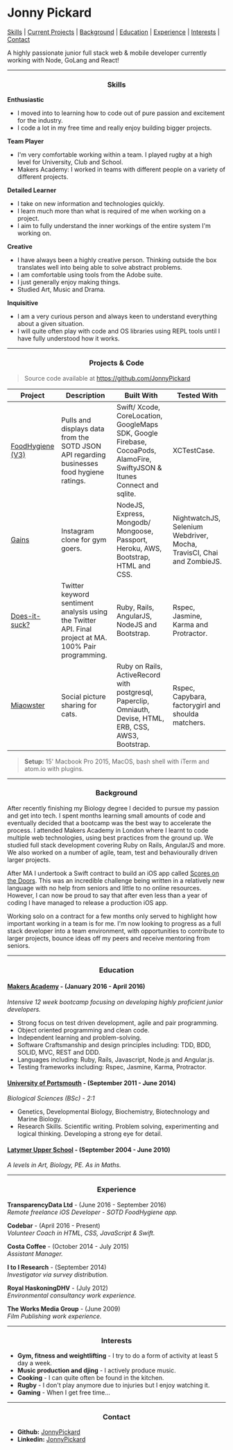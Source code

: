 # Jonny Pickard

[Skills](#skills) | [Current Projects](#projects) |  [Background](#background) | [Education](#education) | [Experience](#experience) | [Interests](#interests) | [Contact](#contact)

A highly passionate junior full stack web & mobile developer currently working with Node, GoLang and React!

***

### <center><a name="skills">Skills</a></center>

**Enthusiastic**
- I moved into to learning how to code out of pure passion and excitement for the industry.
- I code a lot in my free time and really enjoy building bigger projects.

**Team Player**
- I'm very comfortable working within a team. I played rugby at a high level for University, Club and School.  
- Makers Academy: I worked in teams with different people on a variety of different projects.

**Detailed Learner**
- I take on new information and technologies quickly.
- I learn much more than what is required of me when working on a project.
- I aim to fully understand the inner workings of the entire system I'm working on.

**Creative**
- I have always been a highly creative person. Thinking outside the box translates well into being able to solve abstract problems.  
- I am comfortable using tools from the Adobe suite.
- I just generally enjoy making things.
- Studied Art, Music and Drama.

**Inquisitive**
- I am a very curious person and always keen to understand everything about a given situation.
- I will quite often play with code and OS libraries using REPL tools until I have fully understood how it works.  

***

### <center><a name="projects">Projects & Code</a></center>

> Source code available at https://github.com/JonnyPickard

| Project | Description | Built With   | Tested With |
|---------|-------------|--------------|-------------|
|[FoodHygiene (V3)][1]| Pulls and displays data from the SOTD JSON API regarding businesses food hygiene ratings.| Swift/ Xcode, CoreLocation, GoogleMaps SDK, Google Firebase, CocoaPods, AlamoFire, SwiftyJSON & Itunes Connect and sqlite.| XCTestCase.|
|[Gains][2]| Instagram clone for gym goers. | NodeJS, Express, Mongodb/ Mongoose, Passport, Heroku, AWS, Bootstrap, HTML and CSS. |NightwatchJS, Selenium Webdriver, Mocha, TravisCI, Chai and ZombieJS.|
|[Does-it-suck?][3]|  Twitter keyword sentiment analysis using the Twitter API. Final project at MA. 100% Pair programming. | Ruby, Rails, AngularJS, NodeJS and Bootstrap.| Rspec, Jasmine, Karma and Protractor.|
|[Miaowster][4]| Social picture sharing for cats.| Ruby on Rails, ActiveRecord with postgresql, Paperclip, Omniauth, Devise, HTML, ERB, CSS, AWS3, Bootstrap. | Rspec, Capybara, factorygirl and shoulda matchers. |

> <strong>Setup:</strong> 15' Macbook Pro 2015, MacOS, bash shell with iTerm and atom.io with plugins.

***

### <center><a name="background">Background<a></center>

After recently finishing my Biology degree I decided to pursue my passion and get into tech. I spent months learning small amounts of code and eventually decided that a bootcamp was the best way to accelerate the process. I attended Makers Academy in London where I learnt to code multiple web technologies, using best practices from the ground up. We studied full stack development covering Ruby on Rails, AngularJS and more. We also worked on a number of agile, team, test and behaviourally driven larger projects.

After MA I undertook a Swift contract to build an iOS app called [Scores on the Doors](https://itunes.apple.com/gb/app/food-hygiene/id378087298?mt=8). This was an incredible challenge being written in a relatively new language with no help from seniors and little to no online resources. However, I can now be proud to say that after even less than a year of coding I have managed to release a production iOS app.

Working solo on a contract for a few months only served to highlight how important working in a team is for me. I'm now looking to progress as a full stack developer into a team environment, with opportunities to contribute to larger projects, bounce ideas off my peers and receive mentoring from seniors.

***

### <center><a name="eductation">Education</a></center>

#### [Makers Academy][7] -           (January 2016 - April 2016)

*Intensive 12 week bootcamp focusing on developing highly proficient junior developers.*
- Strong focus on test driven development, agile and pair programming.
- Object oriented programming and clean code.
- Independent learning and problem-solving.
- Software Craftsmanship and design principles including: TDD, BDD, SOLID, MVC, REST and DDD.
- Languages including: Ruby, Rails, Javascript, Node.js and Angular.js.
- Testing frameworks including: Rspec, Jasmine, Karma, Protractor.

#### [University of Portsmouth][8] - (September 2011 - June 2014)

*Biological Sciences (BSc) - 2:1*
- Genetics, Developmental Biology, Biochemistry, Biotechnology and Marine Biology.
- Research Skills. Scientific writing. Problem solving, experimenting and logical thinking. Developing a strong eye for detail.

#### [Latymer Upper School][9] -     (September 2004 - June 2010)

*A levels in Art, Biology, PE. As in Maths.*

***

### <center><a name="experience">Experience</a></center>

**TransparencyData Ltd** - (June 2016 - September 2016)  
*Remote freelance iOS Developer - SOTD FoodHygiene app.*

**Codebar** - (April 2016 - Present)  
*Volunteer Coach in HTML, CSS, JavaScript & Swift.*

**Costa Coffee** - (October 2014 - July 2015)  
*Assistant Manager.*

**I to I Research** - (September 2014)  
*Investigator via survey distribution.*

**Royal HaskoningDHV** - (July 2012)  
*Environmental consultancy work experience.*

**The Works Media Group** - (June 2009)  
*Film Publishing work experience.*

***


### <center><a name="interests">Interests</a></center>

- **Gym, fitness and weightlifting** - I try to do a form of activity at least 5 day a week.
- **Music production and djing** - I actively produce music.
- **Cooking** - I can quite often be found in the kitchen.
- **Rugby** - I don't play anymore due to injuries but I enjoy watching it.
- **Gaming** - When I get free time...

***

### <center><a name="contact">Contact</a></center>

- **Github:** [JonnyPickard][5]
- **Linkedin:** [JonnyPickard][6]

[1]: https://itunes.apple.com/gb/app/food-hygiene/id378087298?mt=8
[2]: https://github.com/JonnyPickard/gains
[3]: https://github.com/JonnyPickard/crowdsource-due-diligence
[4]: https://github.com/JonnyPickard/miaowster
[5]: https://github.com/JonnyPickard
[6]: https://uk.linkedin.com/in/jonny-pickard-715049b6
[7]: http://employers.makersacademy.com/
[8]: http://www.port.ac.uk/
[9]: http://www.latymer-upper.org/
